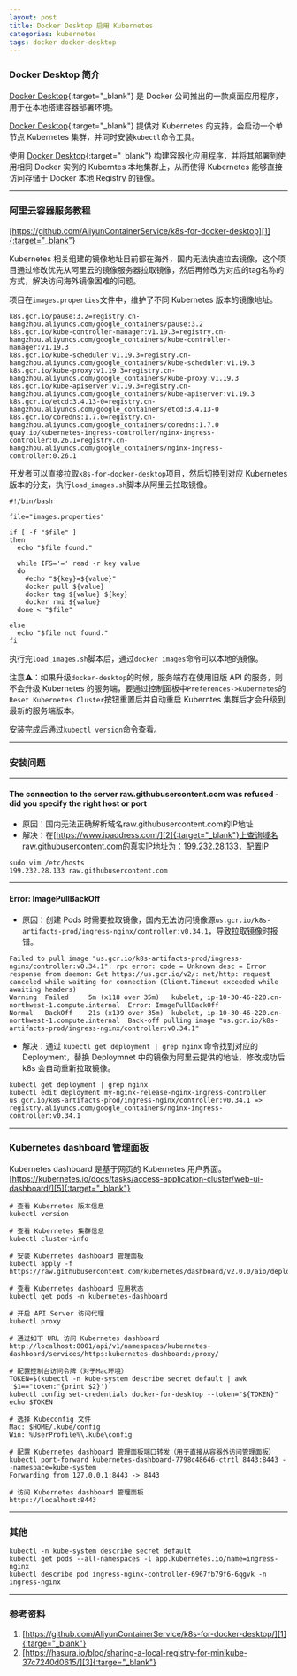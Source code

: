 ```yaml
---
layout: post
title: Docker Desktop 启用 Kubernetes
categories: kubernetes
tags: docker docker-desktop
---
```


### Docker Desktop 简介

[Docker Desktop][4]{:target="_blank"} 是 Docker 公司推出的一款桌面应用程序，用于在本地搭建容器部署环境。

[Docker Desktop][4]{:target="_blank"} 提供对 Kubernetes 的支持，会启动一个单节点 Kubernetes 集群，并同时安装`kubectl`命令工具。

使用 [Docker Desktop][4]{:target="_blank"} 构建容器化应用程序，并将其部署到使用相同 Docker 实例的 Kuberntes 本地集群上，从而使得 Kubernetes 能够直接访问存储于 Docker 本地 Registry 的镜像。

---

### 阿里云容器服务教程

[https://github.com/AliyunContainerService/k8s-for-docker-desktop][1]{:target="_blank"}

Kubernetes 相关组建的镜像地址目前都在海外，国内无法快速拉去镜像，这个项目通过修改优先从阿里云的镜像服务器拉取镜像，然后再修改为对应的tag名称的方式，解决访问海外镜像困难的问题。

项目在`images.properties`文件中，维护了不同 Kubernetes 版本的镜像地址。

```shell
k8s.gcr.io/pause:3.2=registry.cn-hangzhou.aliyuncs.com/google_containers/pause:3.2
k8s.gcr.io/kube-controller-manager:v1.19.3=registry.cn-hangzhou.aliyuncs.com/google_containers/kube-controller-manager:v1.19.3
k8s.gcr.io/kube-scheduler:v1.19.3=registry.cn-hangzhou.aliyuncs.com/google_containers/kube-scheduler:v1.19.3
k8s.gcr.io/kube-proxy:v1.19.3=registry.cn-hangzhou.aliyuncs.com/google_containers/kube-proxy:v1.19.3
k8s.gcr.io/kube-apiserver:v1.19.3=registry.cn-hangzhou.aliyuncs.com/google_containers/kube-apiserver:v1.19.3
k8s.gcr.io/etcd:3.4.13-0=registry.cn-hangzhou.aliyuncs.com/google_containers/etcd:3.4.13-0
k8s.gcr.io/coredns:1.7.0=registry.cn-hangzhou.aliyuncs.com/google_containers/coredns:1.7.0
quay.io/kubernetes-ingress-controller/nginx-ingress-controller:0.26.1=registry.cn-hangzhou.aliyuncs.com/google_containers/nginx-ingress-controller:0.26.1
```

开发者可以直接拉取`k8s-for-docker-desktop`项目，然后切换到对应 Kubernetes 版本的分支，执行`load_images.sh`脚本从阿里云拉取镜像。

```shell
#!/bin/bash

file="images.properties"

if [ -f "$file" ]
then
  echo "$file found."

  while IFS='=' read -r key value
  do
    #echo "${key}=${value}"
    docker pull ${value}
    docker tag ${value} ${key}
    docker rmi ${value}
  done < "$file"

else
  echo "$file not found."
fi
```

执行完`load_images.sh`脚本后，通过`docker images`命令可以本地的镜像。

注意⚠️：如果升级`docker-desktop`的时候，服务端存在使用旧版 API 的服务，则不会升级 Kubernetes 的服务端，要通过控制面板中`Preferences->Kubernetes`的`Reset Kubernetes Cluster`按钮重置后并自动重启 Kuberntes 集群后才会升级到最新的服务端版本。

安装完成后通过`kubectl version`命令查看。

---

### 安装问题

---

#### The connection to the server raw.githubusercontent.com was refused - did you specify the right host or port

* 原因：国内无法正确解析域名raw.githubusercontent.com的IP地址
* 解决：在[https://www.ipaddress.com/][2]{:target="_blank"}上查询域名raw.githubusercontent.com的真实IP地址为：199.232.28.133，配置IP

```shell
sudo vim /etc/hosts
199.232.28.133 raw.githubusercontent.com
```

---

#### Error: ImagePullBackOff

* 原因：创建 Pods 时需要拉取镜像，国内无法访问镜像源`us.gcr.io/k8s-artifacts-prod/ingress-nginx/controller:v0.34.1`，导致拉取镜像时报错。

```shell
Failed to pull image "us.gcr.io/k8s-artifacts-prod/ingress-nginx/controller:v0.34.1": rpc error: code = Unknown desc = Error response from daemon: Get https://us.gcr.io/v2/: net/http: request canceled while waiting for connection (Client.Timeout exceeded while awaiting headers)
Warning  Failed     5m (x118 over 35m)   kubelet, ip-10-30-46-220.cn-northwest-1.compute.internal  Error: ImagePullBackOff
Normal   BackOff    21s (x139 over 35m)  kubelet, ip-10-30-46-220.cn-northwest-1.compute.internal  Back-off pulling image "us.gcr.io/k8s-artifacts-prod/ingress-nginx/controller:v0.34.1"
```

* 解决：通过 `kubectl get deployment | grep nginx` 命令找到对应的 Deployment，替换 Deploymnet 中的镜像为阿里云提供的地址，修改成功后 k8s 会自动重新拉取镜像。

```shell
kubectl get deployment | grep nginx
kubectl edit deployment my-nginx-release-nginx-ingress-controller
us.gcr.io/k8s-artifacts-prod/ingress-nginx/controller:v0.34.1 => registry.aliyuncs.com/google_containers/nginx-ingress-controller:v0.34.1
```

---

### Kubernetes dashboard 管理面板

Kubernetes dashboard 是基于网页的 Kubernetes 用户界面。
[https://kubernetes.io/docs/tasks/access-application-cluster/web-ui-dashboard/][5]{:target="_blank"}

```shell
# 查看 Kubernetes 版本信息
kubectl version

# 查看 Kubernetes 集群信息
kubectl cluster-info

# 安装 Kubernetes dashboard 管理面板
kubectl apply -f https://raw.githubusercontent.com/kubernetes/dashboard/v2.0.0/aio/deploy/recommended.yaml

# 查看 Kubernetes dashboard 应用状态
kubectl get pods -n kubernetes-dashboard

# 开启 API Server 访问代理
kubectl proxy

# 通过如下 URL 访问 Kubernetes dashboard
http://localhost:8001/api/v1/namespaces/kubernetes-dashboard/services/https:kubernetes-dashboard:/proxy/

# 配置控制台访问令牌（对于Mac环境）
TOKEN=$(kubectl -n kube-system describe secret default | awk '$1=="token:"{print $2}')
kubectl config set-credentials docker-for-desktop --token="${TOKEN}"
echo $TOKEN

# 选择 Kubeconfig 文件
Mac: $HOME/.kube/config
Win: %UserProfile%\.kube\config

# 配置 Kubernetes dashboard 管理面板端口转发（用于直接从容器外访问管理面板）
kubectl port-forward kubernetes-dashboard-7798c48646-ctrtl 8443:8443 --namespace=kube-system
Forwarding from 127.0.0.1:8443 -> 8443

# 访问 Kubernetes dashboard 管理面板
https://localhost:8443
```

---

### 其他

```shell
kubectl -n kube-system describe secret default
kubectl get pods --all-namespaces -l app.kubernetes.io/name=ingress-nginx
kubectl describe pod ingress-nginx-controller-6967fb79f6-6qgvk -n ingress-nginx
```

---

### 参考资料

1. [https://github.com/AliyunContainerService/k8s-for-docker-desktop/][1]{:targe="_blank"}
2. [https://hasura.io/blog/sharing-a-local-registry-for-minikube-37c7240d0615/][3]{:targe="_blank"}

[1]:https://github.com/AliyunContainerService/k8s-for-docker-desktop/
[2]:https://www.ipaddress.com/
[3]:https://hasura.io/blog/sharing-a-local-registry-for-minikube-37c7240d0615/
[4]:https://docs.docker.com/desktop/
[5]:https://kubernetes.io/docs/tasks/access-application-cluster/web-ui-dashboard/